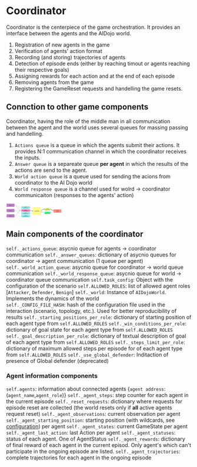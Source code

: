 # Coordinator
Coordinator is the centerpiece of the game orchestration. It provides an interface between the agents and the AIDojo world.

1. Registration of new agents in the game
2. Verification of agents' action format
3. Recording (and storing) trajectories of agents
4. Detection of episode ends (either by reaching timout or agents reaching their respective goals)
5. Assigning rewards for each action and at the end of each episode
6. Removing agents from the game
7. Registering the GameReset requests and handelling the game resets.

## Connction to other game components
Coordinator, having the role of the middle man in all communication between the agent and the world uses several queues for massing passing and handelling.

1. `Actions queue` is a queue in which the agents submit their actions. It provides N:1 communication channel in which the coordinator receives the inputs.
2. `Answer queue` is a separeate queue **per agent** in which the results of the actions are send to the agent.
3.  `World action queue` is a queue used for sending the acions from coordinator to the AI Dojo world
4. `World response queue` is a channel used for wolrd -> coordinator communicaiton (responses to the agents' action)
<img src="/docs/figures/message_passing_coordinator.jpg" alt="Message passing overview" width="30%"/>


## Main components of the coordinator
`self._actions_queue`: asycnio queue for agents -> coordinator communication
`self._answer_queues`: dictionary of asycnio queues for coordinator -> agent communication (1 queue per agent)
`self._world_action_queue`: asycnio queue for coordinator -> world  queue communication
`self._world_response_queue`: asycnio queue for world -> coordinator  queue communication
`self.task_config`: Object with the configuration of the scenario
`self.ALLOWED_ROLES`: list of allowed agent roles [`Attacker`, `Defender`, `Benign`]
`self._world`: Instance of `AIDojoWorld`. Implements the dynamics of the world   
`self._CONFIG_FILE_HASH`: hash of the configuration file used in the interaction (scenario, topology, etc.). Used for better reproducibility of results
`self._starting_positions_per_role`: dictionary of starting position of each agent type from `self.ALLOWED_ROLES`
`self._win_conditions_per_role`: dictionary of goal state for each agent type from `self.ALLOWED_ROLES`
`self._goal_description_per_role`: dictionary of textual description of goal of each agent type from `self.ALLOWED_ROLES`
`self._steps_limit_per_role`: dictionary of maximum allowed steps per episode for of each agent type from `self.ALLOWED_ROLES`
`self._use_global_defender`: Inditaction of presence of Global defender (deprecated)

### Agent information components
`self.agents`: information about connected agents {`agent address`: (`agent_name`,`agent_role`)}
`self._agent_steps`: step counter for each agent in the current episode
`self._reset_requests`: dictionary where requests for episode reset are collected (the world resets only if **all** active agents request reset)
`self._agent_observations`: current observation per agent
`self._agent_starting_position`: starting position (with wildcards, see [configuration](../README.md#task-configuration)) per agent
`self._agent_states`: current GameState per agent 
`self._agent_last_action`: last Action per agent
`self._agent_statuses`: status of each agent. One of AgentStatus
`self._agent_rewards`: dictionary of final reward of each agent in the current episod. Only agent's which can't participate in the ongoing episode are listed.
`self._agent_trajectories`: complete trajectories for each agent in the ongoing episode